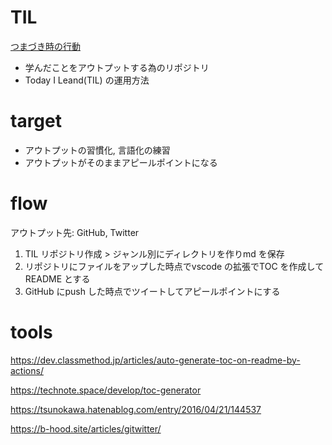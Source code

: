 # TIL

[つまづき時の行動](./stumble_flow.md)

* 学んだことをアウトプットする為のリポジトリ
* Today I Leand(TIL) の運用方法



# target

* アウトプットの習慣化, 言語化の練習
* アウトプットがそのままアピールポイントになる

# flow

アウトプット先: GitHub, Twitter

1. TIL リポジトリ作成 > ジャンル別にディレクトリを作りmd を保存
2. リポジトリにファイルをアップした時点でvscode の拡張でTOC を作成してREADME とする
3. GitHub にpush した時点でツイートしてアピールポイントにする

# tools

<https://dev.classmethod.jp/articles/auto-generate-toc-on-readme-by-actions/>

<https://technote.space/develop/toc-generator>

<https://tsunokawa.hatenablog.com/entry/2016/04/21/144537>

<https://b-hood.site/articles/gitwitter/>



